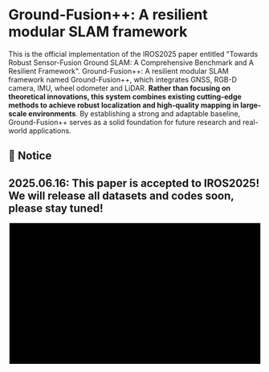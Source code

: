 # Ground-Fusion++: A resilient modular SLAM framework

This is the official implementation of the IROS2025 paper entitled "Towards Robust Sensor-Fusion Ground SLAM: A Comprehensive Benchmark and A Resilient Framework".
Ground-Fusion++: A resilient modular SLAM framework named Ground-Fusion++, which integrates GNSS, RGB-D camera, IMU, wheel odometer and LiDAR. **Rather than focusing on theoretical innovations, this system combines existing cutting-edge methods to achieve robust localization and high-quality mapping in large-scale environments**. By establishing a strong and adaptable baseline, Ground-Fusion++ serves as a solid foundation for future research and real-world applications.

## 🎯 Notice
## 2025.06.16: This paper is accepted to IROS2025! We will release all datasets and codes soon, please stay tuned!

<div align=center>
<img src="https://github.com/sjtuyinjie/Ground-Fusion2/blob/main/fig/demo.gif" width="500px">
</div>
